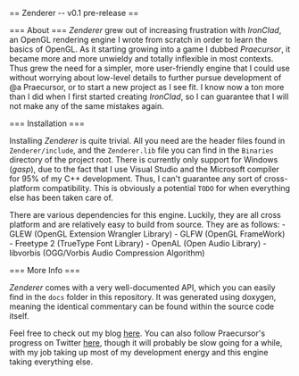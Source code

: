 == Zenderer -- v0.1 pre-release ==

=== About ===
*Zenderer* grew out of increasing frustration with *IronClad*, an 
OpenGL rendering engine I wrote from scratch in order to learn the 
basics of OpenGL. As it starting growing into a game I dubbed 
*Praecursor*, it became more and more unwieldy and totally inflexible
in most contexts. Thus grew the need for a simpler, more
user-friendly engine that I could use without worrying about
low-level details to further pursue development of @a Praecursor,
or to start a new project as I see fit.
I know now a ton more than I did when I first started creating 
*IronClad*, so I can guarantee that I will not make any of the
same mistakes again.

=== Installation ===

Installing *Zenderer* is quite trivial. All you need are the header 
files found in `Zenderer/include`, and the `Zenderer.lib` file you can
find in the `Binaries` directory of the project root. There is
currently only support for Windows (*gasp*), due to the fact that I use
Visual Studio and the Microsoft compiler for 95% of my C++ development.
Thus, I can't guarantee any sort of cross-platform compatibility. This
is obviously a potential `TODO` for when everything else has been taken
care of.
 
There are various dependencies for this engine. Luckily, they are all
cross platform and are relatively easy to build from source. They are
as follows:
    -   GLEW            (OpenGL Extension Wrangler Library)
    -   GLFW            (OpenGL FrameWork)
    -   Freetype 2      (TrueType Font Library)
    -   OpenAL          (Open Audio Library)
    -   libvorbis       (OGG/Vorbis Audio Compression Algorithm)
    
=== More Info ===

*Zenderer* comes with a very well-documented API, which you can easily find
in the `docs` folder in this repository. It was generated using doxygen, 
meaning the identical commentary can be found within the source code itself.

Feel free to check out my blog [here](http://zenpandainteractive.blogspot.com).
You can also follow Praecursor's progress on Twitter
[here](https://www.twitter.com/PraecursorGame), though it will 
probably be slow going for a while, with my job taking up most of
my development energy and this engine taking everything else.